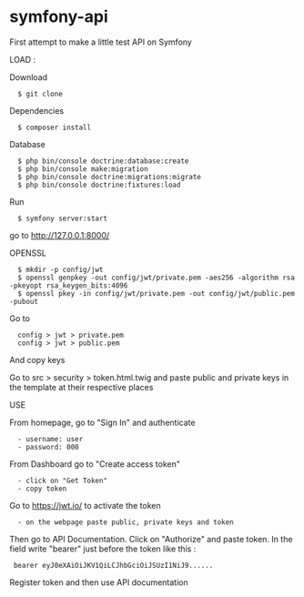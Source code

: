 # symfony-api
First attempt to make a little test API on Symfony

LOAD : 
   
   Download 
      
      $ git clone  
      
   Dependencies 
      
      $ composer install 
   
   Database 
   
      $ php bin/console doctrine:database:create
      $ php bin/console make:migration
      $ php bin/console doctrine:migrations:migrate      
      $ php bin/console doctrine:fixtures:load
      
   Run 
  
      $ symfony server:start 
   
   go to http://127.0.0.1:8000/ 


OPENSSL 

      $ mkdir -p config/jwt
      $ openssl genpkey -out config/jwt/private.pem -aes256 -algorithm rsa -pkeyopt rsa_keygen_bits:4096
      $ openssl pkey -in config/jwt/private.pem -out config/jwt/public.pem -pubout
      
Go to 

      config > jwt > private.pem
      config > jwt > public.pem
      
And copy keys 

Go to src > security > token.html.twig and paste public and private keys in the template at their respective places   


USE 

   From homepage, go to "Sign In" and authenticate 

      - username: user
      - password: 000

   From Dashboard go to "Create access token"

      - click on "Get Token"
      - copy token 
   
   Go to https://jwt.io/ to activate the token 
   
      - on the webpage paste public, private keys and token 
   
   Then go to API Documentation. Click on "Authorize" and paste token. In the field write "bearer" just before the token like    this : 
   
     bearer eyJ0eXAiOiJKV1QiLCJhbGciOiJSUzI1NiJ9......

   Register token and then use API documentation  
      
      

